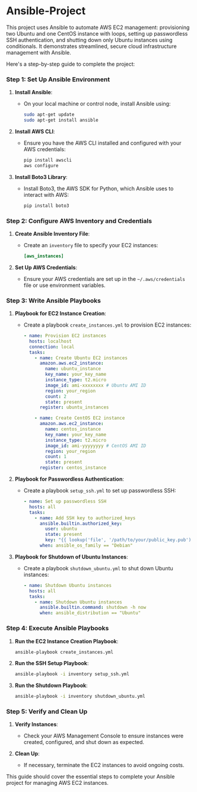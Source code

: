 # Ansible-Project
This project uses Ansible to automate AWS EC2 management: provisioning two Ubuntu and one CentOS instance with loops, setting up passwordless SSH authentication, and shutting down only Ubuntu instances using conditionals. It demonstrates streamlined, secure cloud infrastructure management with Ansible.

Here's a step-by-step guide to complete the project:

### Step 1: Set Up Ansible Environment
1. **Install Ansible**:
   - On your local machine or control node, install Ansible using:
     ```bash
     sudo apt-get update
     sudo apt-get install ansible
     ```

2. **Install AWS CLI**:
   - Ensure you have the AWS CLI installed and configured with your AWS credentials:
     ```bash
     pip install awscli
     aws configure
     ```

3. **Install Boto3 Library**:
   - Install Boto3, the AWS SDK for Python, which Ansible uses to interact with AWS:
     ```bash
     pip install boto3
     ```

### Step 2: Configure AWS Inventory and Credentials
1. **Create Ansible Inventory File**:
   - Create an `inventory` file to specify your EC2 instances:
     ```ini
     [aws_instances]
     ```

2. **Set Up AWS Credentials**:
   - Ensure your AWS credentials are set up in the `~/.aws/credentials` file or use environment variables.

### Step 3: Write Ansible Playbooks

1. **Playbook for EC2 Instance Creation**:
   - Create a playbook `create_instances.yml` to provision EC2 instances:
     ```yaml
     - name: Provision EC2 instances
       hosts: localhost
       connection: local
       tasks:
         - name: Create Ubuntu EC2 instances
           amazon.aws.ec2_instance:
             name: ubuntu_instance
             key_name: your_key_name
             instance_type: t2.micro
             image_id: ami-xxxxxxxx # Ubuntu AMI ID
             region: your_region
             count: 2
             state: present
           register: ubuntu_instances

         - name: Create CentOS EC2 instance
           amazon.aws.ec2_instance:
             name: centos_instance
             key_name: your_key_name
             instance_type: t2.micro
             image_id: ami-yyyyyyyy # CentOS AMI ID
             region: your_region
             count: 1
             state: present
           register: centos_instance
     ```

2. **Playbook for Passwordless Authentication**:
   - Create a playbook `setup_ssh.yml` to set up passwordless SSH:
     ```yaml
     - name: Set up passwordless SSH
       hosts: all
       tasks:
         - name: Add SSH key to authorized_keys
           ansible.builtin.authorized_key:
             user: ubuntu
             state: present
             key: "{{ lookup('file', '/path/to/your/public_key.pub') }}"
           when: ansible_os_family == "Debian"
     ```

3. **Playbook for Shutdown of Ubuntu Instances**:
   - Create a playbook `shutdown_ubuntu.yml` to shut down Ubuntu instances:
     ```yaml
     - name: Shutdown Ubuntu instances
       hosts: all
       tasks:
         - name: Shutdown Ubuntu instances
           ansible.builtin.command: shutdown -h now
           when: ansible_distribution == "Ubuntu"
     ```

### Step 4: Execute Ansible Playbooks

1. **Run the EC2 Instance Creation Playbook**:
   ```bash
   ansible-playbook create_instances.yml
   ```

2. **Run the SSH Setup Playbook**:
   ```bash
   ansible-playbook -i inventory setup_ssh.yml
   ```

3. **Run the Shutdown Playbook**:
   ```bash
   ansible-playbook -i inventory shutdown_ubuntu.yml
   ```

### Step 5: Verify and Clean Up
1. **Verify Instances**:
   - Check your AWS Management Console to ensure instances were created, configured, and shut down as expected.

2. **Clean Up**:
   - If necessary, terminate the EC2 instances to avoid ongoing costs.

This guide should cover the essential steps to complete your Ansible project for managing AWS EC2 instances.
